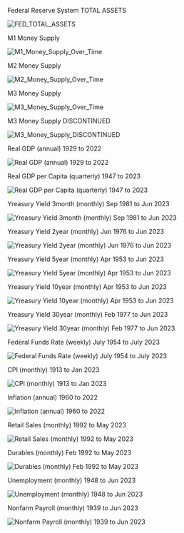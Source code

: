 <!-- C:\Users\razer\Desktop\walkerrh.github.io\SCROLLS_FOLDER\FINANCE\FED_stats.md -->









Federal Reserve System TOTAL ASSETS

![FED_TOTAL_ASSETS](/assets/finance/fed/Federal_Reserve_System_TOTAL_ASSETS.png)

M1 Money Supply

![M1_Money_Supply_Over_Time](/assets/finance/fed/M1_Money_Supply.png)

M2 Money Supply

![M2_Money_Supply_Over_Time](/assets/finance/fed/M2_Money_Supply.png)

M3 Money Supply

![M3_Money_Supply_Over_Time](/assets/finance/fed/M3_Money_Supply.png)

M3 Money Supply DISCONTINUED

![M3_Money_Supply_DISCONTINUED](/assets/finance/fed/M3_Money_Supply_DISCONTINUED.png)

Real GDP (annual) 1929 to 2022

![Real GDP (annual) 1929 to 2022](/assets/finance/fed/Real_GDP_annual_1929_to_2022.png)

Real GDP per Capita (quarterly) 1947 to 2023

![Real GDP per Capita (quarterly) 1947 to 2023](/assets/finance/fed/Real_GDP_per_Capita_quarterly_1947_to_2023.png)

Yreasury Yield 3month (monthly) Sep 1981 to Jun 2023

![Yreasury Yield 3month (monthly) Sep 1981 to Jun 2023](/assets/finance/fed/Yreasury_Yield_3month_monthly_Sep_1981_to_Jun_2023.png)

Yreasury Yield 2year (monthly) Jun 1976 to Jun 2023 

![Yreasury Yield 2year (monthly) Jun 1976 to Jun 2023 ](/assets/finance/fed/Yreasury_Yield_2year_monthly_Jun_1976_to_Jun_2023.png)

Yreasury Yield 5year (monthly) Apr 1953 to Jun 2023 

![Yreasury Yield 5year (monthly) Apr 1953 to Jun 2023 ](/assets/finance/fed/Yreasury_Yield_5year_monthly_Apr_1953_to_Jun_2023.png)

Yreasury Yield 10year (monthly) Apr 1953 to Jun 2023 

![Yreasury Yield 10year (monthly) Apr 1953 to Jun 2023 ](/assets/finance/fed/Yreasury_Yield_10year_monthly_Apr_1953_to_Jun_2023.png)

Yreasury Yield 30year (monthly) Feb 1977 to Jun 2023 

![Yreasury Yield 30year (monthly) Feb 1977 to Jun 2023 ](/assets/finance/fed/Yreasury_Yield_30year_monthly_Feb_1977_to_Jun_2023.png)

Federal Funds Rate (weekly) July 1954 to July 2023

![Federal Funds Rate (weekly) July 1954 to July 2023](/assets/finance/fed/Federal_Funds_Rate_weekly_July_1954_to_July_2023.png)

CPI (monthly) 1913 to Jan 2023

![CPI (monthly) 1913 to Jan 2023](/assets/finance/fed/CPI_monthly_1913_to_Jan_2023.png)

Inflation (annual) 1960 to 2022

![Inflation (annual) 1960 to 2022](/assets/finance/fed/Inflation_annual_1960_to_2022.png)

Retail Sales (monthly) 1992 to May 2023

![Retail Sales (monthly) 1992 to May 2023](/assets/finance/fed/Durables_monthly_Feb_1992_to_May_2023.png)

Durables (monthly) Feb 1992 to May 2023

![Durables (monthly) Feb 1992 to May 2023](/assets/finance/fed/Durables_monthly_Feb_1992_to_May_2023.png)

Unemployment (monthly) 1948 to Jun 2023

![Unemployment (monthly) 1948 to Jun 2023](/assets/finance/fed/Unemployment_monthly_1948_to_Jun_2023.png)

Nonfarm Payroll (monthly) 1939 to Jun 2023

![Nonfarm Payroll (monthly) 1939 to Jun 2023](/assets/finance/fed/Nonfarm_Payroll_monthly_1939_to_Jun_2023.png)

